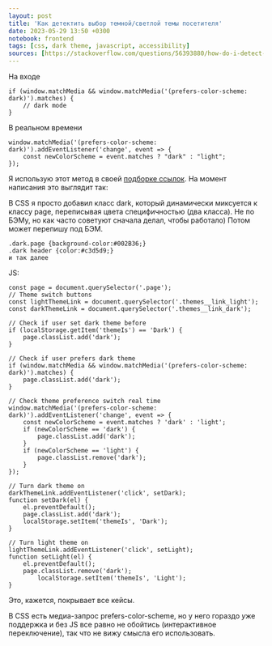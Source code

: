 ```yaml
---
layout: post
title: 'Как детектить выбор темной/светлой темы посетителя'
date: 2023-05-29 13:50 +0300
notebook: frontend
tags: [css, dark theme, javascript, accessibility]
sources: [https://stackoverflow.com/questions/56393880/how-do-i-detect-dark-mode-using-javascript/57795495#57795495]
---
```

На входе
```
if (window.matchMedia && window.matchMedia('(prefers-color-scheme: dark)').matches) {
    // dark mode
}
```

В реальном времени
```
window.matchMedia('(prefers-color-scheme: dark)').addEventListener('change', event => {
    const newColorScheme = event.matches ? "dark" : "light";
});
```

Я использую этот метод в своей [подборке ссылок](https://vallek.github.io/web-links/index.html). На момент написания это выглядит так:

В CSS я просто добавил класс dark, который динамически миксуется к классу page, переписывая цвета специфичностью (два класса). Не по БЭМу, но как часто советуют сначала делал, чтобы работало) Потом может перепишу под БЭМ.
```
.dark.page {background-color:#002B36;} 
.dark header {color:#c3d5d9;} 
и так далее
``` 
JS:
```
const page = document.querySelector('.page');
// Theme switch buttons
const lightThemeLink = document.querySelector('.themes__link_light');
const darkThemeLink = document.querySelector('.themes__link_dark');

// Check if user set dark theme before
if (localStorage.getItem('themeIs') == 'Dark') {
	page.classList.add('dark');
}

// Check if user prefers dark theme
if (window.matchMedia && window.matchMedia('(prefers-color-scheme: dark)').matches) {
	page.classList.add('dark');
}

// Check theme preference switch real time
window.matchMedia('(prefers-color-scheme: dark)').addEventListener('change', event => {
	const newColorScheme = event.matches ? 'dark' : 'light';
	if (newColorScheme == 'dark') {
		page.classList.add('dark');
	}
	if (newColorScheme == 'light') {
		page.classList.remove('dark');
	} 
});

// Turn dark theme on
darkThemeLink.addEventListener('click', setDark);
function setDark(el) {
	el.preventDefault();
	page.classList.add('dark');
	localStorage.setItem('themeIs', 'Dark');
}

// Turn light theme on
lightThemeLink.addEventListener('click', setLight);
function setLight(el) {
	el.preventDefault();
	page.classList.remove('dark');
		localStorage.setItem('themeIs', 'Light');
}
```

Это, кажется, покрывает все кейсы.

В CSS есть медиа-запрос prefers-color-scheme, но у него гораздо *у*же поддержка и без JS все равно не обойтись (интерактивное переключение), так что не вижу смысла его использовать.
